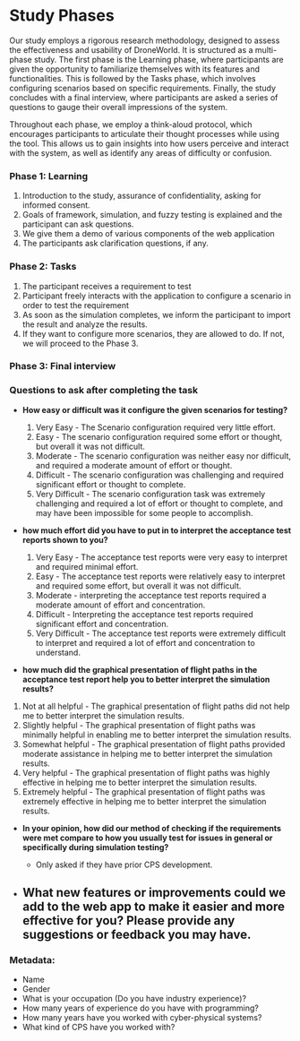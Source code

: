 # Study Phases

Our study employs a rigorous research methodology, designed to assess the effectiveness and usability of DroneWorld. It is structured as a multi-phase study. The first phase is the Learning phase, where participants are given the opportunity to familiarize themselves with its features and functionalities. This is followed by the Tasks phase, which involves configuring scenarios based on specific requirements. Finally, the study concludes with a final interview, where participants are asked a series of questions to gauge their overall impressions of the system.

Throughout each phase, we employ a think-aloud protocol, which encourages participants to articulate their thought processes while using the tool. This allows us to gain insights into how users perceive and interact with the system, as well as identify any areas of difficulty or confusion.

### Phase 1: Learning

1. Introduction to the study, assurance of confidentiality, asking for informed consent.
2. Goals of framework, simulation,  and fuzzy testing is explained and the participant can ask questions.
3. We give them a demo of various components of the web application
4. The participants ask clarification questions, if any. 

### Phase 2: Tasks

1. The participant receives a requirement to test 
2. Participant freely interacts with the application to configure a scenario in order to test the requirement
3. As soon as the simulation completes, we inform the participant to import the result and analyze the results.
4. If they want to configure more scenarios, they are allowed to do. If not, we will proceed to the Phase 3.

### Phase 3: Final interview

### Questions to ask after completing the task

- **How easy or difficult was it configure the given scenarios for testing?**
    1. Very Easy - The Scenario configuration required very little effort.
    2. Easy - The scenario configuration required some effort or thought, but overall it was not difficult.
    3. Moderate - The scenario configuration was neither easy nor difficult, and required a moderate amount of effort or thought.
    4. Difficult - The scenario configuration was challenging and required significant effort or thought to complete.
    5. Very Difficult - The scenario configuration task was extremely challenging and required a lot of effort or thought to complete, and may have been impossible for some people to accomplish.
- **how much effort did you have to put in to interpret the acceptance test reports shown to you?**
    1. Very Easy -  The acceptance test reports were very easy to interpret and required minimal effort.
    2. Easy - The acceptance test reports were relatively easy to interpret and required some effort, but overall it was not difficult.
    3. Moderate -  interpreting the acceptance test reports required a moderate amount of effort and concentration.
    4. Difficult -  Interpreting the acceptance test reports required significant effort and concentration.
    5. Very Difficult - The acceptance test reports were extremely difficult to interpret and required a lot of effort and concentration to understand.

- **how much did the graphical presentation of flight paths in the acceptance test report help you to better interpret the simulation results?**
1. Not at all helpful - The graphical presentation of flight paths did not help me to better interpret the simulation results.
2. Slightly helpful - The graphical presentation of flight paths was minimally helpful in enabling me to better interpret the simulation results.
3. Somewhat helpful - The graphical presentation of flight paths provided moderate assistance in helping me to better interpret the simulation results.
4. Very helpful - The graphical presentation of flight paths was highly effective in helping me to better interpret the simulation results.
5. Extremely helpful - The graphical presentation of flight paths was extremely effective in helping me to better interpret the simulation results.

- **In your opinion, how did our method of checking if the requirements were met compare to how you usually test for issues in general or specifically during simulation testing?**
    - Only asked if they have prior CPS development.
  
- **What new features or improvements could we add to the web app to make it easier and more effective for you? Please provide any suggestions or feedback you may have.**
    - 

### Metadata:

- Name
- Gender
- What is your occupation (Do you have industry experience)?
- How many years of experience do you have with programming?
- How many years have you worked with cyber-physical systems?
- What kind of CPS have you worked with?
